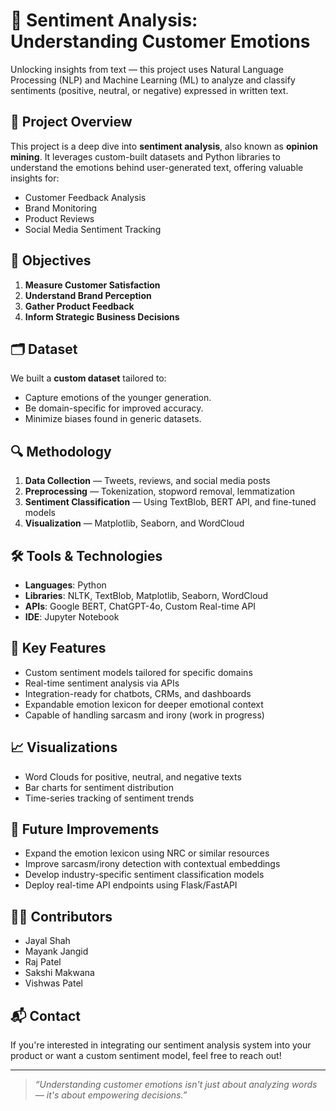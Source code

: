 # 🧠 Sentiment Analysis: Understanding Customer Emotions

Unlocking insights from text — this project uses Natural Language Processing (NLP) and Machine Learning (ML) to analyze and classify sentiments (positive, neutral, or negative) expressed in written text.

## 📌 Project Overview

This project is a deep dive into **sentiment analysis**, also known as **opinion mining**. It leverages custom-built datasets and Python libraries to understand the emotions behind user-generated text, offering valuable insights for:

- Customer Feedback Analysis
- Brand Monitoring
- Product Reviews
- Social Media Sentiment Tracking

## 🎯 Objectives

1. **Measure Customer Satisfaction**  
2. **Understand Brand Perception**  
3. **Gather Product Feedback**  
4. **Inform Strategic Business Decisions**

## 🗂️ Dataset

We built a **custom dataset** tailored to:
- Capture emotions of the younger generation.
- Be domain-specific for improved accuracy.
- Minimize biases found in generic datasets.

## 🔍 Methodology

1. **Data Collection** — Tweets, reviews, and social media posts  
2. **Preprocessing** — Tokenization, stopword removal, lemmatization  
3. **Sentiment Classification** — Using TextBlob, BERT API, and fine-tuned models  
4. **Visualization** — Matplotlib, Seaborn, and WordCloud  

## 🛠️ Tools & Technologies

- **Languages**: Python  
- **Libraries**: NLTK, TextBlob, Matplotlib, Seaborn, WordCloud  
- **APIs**: Google BERT, ChatGPT-4o, Custom Real-time API  
- **IDE**: Jupyter Notebook

## 🌟 Key Features

- Custom sentiment models tailored for specific domains  
- Real-time sentiment analysis via APIs  
- Integration-ready for chatbots, CRMs, and dashboards  
- Expandable emotion lexicon for deeper emotional context  
- Capable of handling sarcasm and irony (work in progress)

## 📈 Visualizations

- Word Clouds for positive, neutral, and negative texts  
- Bar charts for sentiment distribution  
- Time-series tracking of sentiment trends

## 🚀 Future Improvements

- Expand the emotion lexicon using NRC or similar resources  
- Improve sarcasm/irony detection with contextual embeddings  
- Develop industry-specific sentiment classification models  
- Deploy real-time API endpoints using Flask/FastAPI

## 👨‍💻 Contributors

- Jayal Shah  
- Mayank Jangid  
- Raj Patel  
- Sakshi Makwana  
- Vishwas Patel

## 📬 Contact

If you're interested in integrating our sentiment analysis system into your product or want a custom sentiment model, feel free to reach out!

---

> _“Understanding customer emotions isn't just about analyzing words — it's about empowering decisions.”_

